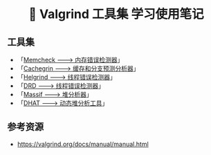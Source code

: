 <h1 align="center">📔 Valgrind 工具集 学习使用笔记</h1>

## 工具集
- 「[Memcheck ---> 内存错误检测器]()」
- 「[Cachegrin ---> 缓存和分支预测分析器]()」
- 「[Helgrind ---> 线程错误检测器]()」
- 「[DRD ---> 线程错误检测器]()」
- 「[Massif ---> 堆分析器]()」
- 「[DHAT ---> 动态堆分析工具]()」

## 参考资源
- https://valgrind.org/docs/manual/manual.html